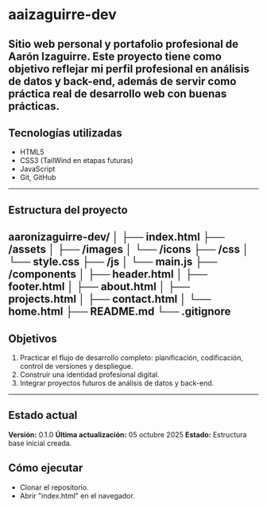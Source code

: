 # aaizaguirre-dev
Sitio web personal y portafolio profesional de **Aarón Izaguirre**.
Este proyecto tiene como objetivo reflejar mi perfil profesional en **análisis de datos y back-end**, además de servir como práctica real de desarrollo web con buenas prácticas.
---
## Tecnologías utilizadas
- HTML5
- CSS3 (TailWind en etapas futuras)
- JavaScript
- Git, GitHub
---
## Estructura del proyecto
aaronizaguirre-dev/
│
├── index.html
├── /assets
│   ├── /images
│   └── /icons
├── /css
│   └── style.css
├── /js
│   └── main.js
├── /components
│   ├── header.html
│   ├── footer.html
│   ├── about.html
│   ├── projects.html
│   ├── contact.html
│   └── home.html
├── README.md
└── .gitignore
---
## Objetivos
1. Practicar el flujo de desarrollo completo: planificación, codificación, control de versiones y despliegue. 
2. Construir una identidad profesional digital.
3. Integrar proyectos futuros de análisis de datos y back-end.
---
## Estado actual
**Versión:** 0.1.0
**Última actualización:** 05 octubre 2025
**Estado:** Estructura base inicial creada. 
## Cómo ejecutar
- Clonar el repositorio.
- Abrir "index.html" en el navegador.
